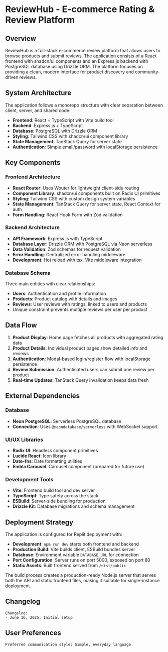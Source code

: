 # ReviewHub - E-commerce Rating & Review Platform

## Overview

ReviewHub is a full-stack e-commerce review platform that allows users to browse products and submit reviews. The application consists of a React frontend with shadcn/ui components and an Express.js backend with PostgreSQL database using Drizzle ORM. The platform focuses on providing a clean, modern interface for product discovery and community-driven reviews.

## System Architecture

The application follows a monorepo structure with clear separation between client, server, and shared code:

- **Frontend**: React + TypeScript with Vite build tool
- **Backend**: Express.js + TypeScript
- **Database**: PostgreSQL with Drizzle ORM
- **Styling**: Tailwind CSS with shadcn/ui component library
- **State Management**: TanStack Query for server state
- **Authentication**: Simple email/password with localStorage persistence

## Key Components

### Frontend Architecture
- **React Router**: Uses Wouter for lightweight client-side routing
- **Component Library**: shadcn/ui components built on Radix UI primitives
- **Styling**: Tailwind CSS with custom design system variables
- **State Management**: TanStack Query for server state, React Context for auth
- **Form Handling**: React Hook Form with Zod validation

### Backend Architecture
- **API Framework**: Express.js with TypeScript
- **Database Layer**: Drizzle ORM with PostgreSQL via Neon serverless
- **Data Validation**: Zod schemas for request validation
- **Error Handling**: Centralized error handling middleware
- **Development**: Hot reload with tsx, Vite middleware integration

### Database Schema
Three main entities with clear relationships:
- **Users**: Authentication and profile information
- **Products**: Product catalog with details and images
- **Reviews**: User reviews with ratings, linked to users and products
- Unique constraint prevents multiple reviews per user per product

## Data Flow

1. **Product Display**: Home page fetches all products with aggregated rating data
2. **Product Details**: Individual product pages show detailed info and reviews
3. **Authentication**: Modal-based login/register flow with localStorage persistence
4. **Review Submission**: Authenticated users can submit one review per product
5. **Real-time Updates**: TanStack Query invalidation keeps data fresh

## External Dependencies

### Database
- **Neon PostgreSQL**: Serverless PostgreSQL database
- **Connection**: Uses `@neondatabase/serverless` with WebSocket support

### UI/UX Libraries
- **Radix UI**: Headless component primitives
- **Lucide React**: Icon library
- **Date-fns**: Date formatting utilities
- **Embla Carousel**: Carousel component (prepared for future use)

### Development Tools
- **Vite**: Frontend build tool and dev server
- **TypeScript**: Type safety across the stack
- **ESBuild**: Server-side bundling for production
- **Drizzle Kit**: Database migrations and schema management

## Deployment Strategy

The application is configured for Replit deployment with:
- **Development**: `npm run dev` starts both frontend and backend
- **Production Build**: Vite builds client, ESBuild bundles server
- **Database**: Environment variable `DATABASE_URL` for connection
- **Port Configuration**: Server runs on port 5000, exposed on port 80
- **Static Assets**: Built frontend served from `/dist/public`

The build process creates a production-ready Node.js server that serves both the API and static frontend files, making it suitable for single-instance deployment.

## Changelog
```
Changelog:
- June 16, 2025. Initial setup
```

## User Preferences
```
Preferred communication style: Simple, everyday language.
```